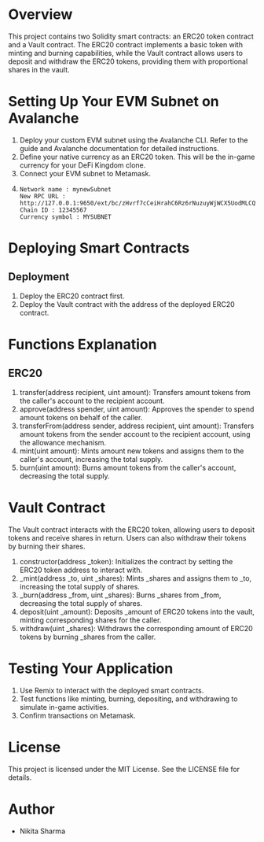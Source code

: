 # Overview
This project contains two Solidity smart contracts: an ERC20 token contract and a Vault contract. The ERC20 contract implements a basic token with minting and burning capabilities, while the Vault contract allows users to deposit and withdraw the ERC20 tokens, providing them with proportional shares in the vault.
# Setting Up Your EVM Subnet on Avalanche
1. Deploy your custom EVM subnet using the Avalanche CLI. Refer to the guide and Avalanche documentation for detailed instructions.
2. Define your native currency as an ERC20 token. This will be the in-game currency for your DeFi Kingdom clone.
3. Connect your EVM subnet to Metamask.
4. ```
   Network name : mynewSubnet
   New RPC URL : 
   http://127.0.0.1:9650/ext/bc/zHvrf7cCeiHrahC6Rz6rNuzuyWjWCX5UodMLCQwRJ1WzodJBy/rpc
   Chain ID : 12345567
   Currency symbol : MYSUBNET
   ```
# Deploying Smart Contracts
## Deployment
1. Deploy the ERC20 contract first.
2. Deploy the Vault contract with the address of the deployed ERC20 contract.
# Functions Explanation
## ERC20
1. transfer(address recipient, uint amount): Transfers amount tokens from the caller's account to the recipient account.
2. approve(address spender, uint amount): Approves the spender to spend amount tokens on behalf of the caller.
3. transferFrom(address sender, address recipient, uint amount): Transfers amount tokens from the sender account to the recipient account, using the allowance mechanism.
4. mint(uint amount): Mints amount new tokens and assigns them to the caller's account, increasing the total supply.
5. burn(uint amount): Burns amount tokens from the caller's account, decreasing the total supply.
# Vault Contract
The Vault contract interacts with the ERC20 token, allowing users to deposit tokens and receive shares in return. Users can also withdraw their tokens by burning their shares.
1. constructor(address _token): Initializes the contract by setting the ERC20 token address to interact with.
2. _mint(address _to, uint _shares): Mints _shares and assigns them to _to, increasing the total supply of shares.
3. _burn(address _from, uint _shares): Burns _shares from _from, decreasing the total supply of shares.
4. deposit(uint _amount): Deposits _amount of ERC20 tokens into the vault, minting corresponding shares for the caller.
5. withdraw(uint _shares): Withdraws the corresponding amount of ERC20 tokens by burning _shares from the caller.
# Testing Your Application
1. Use Remix to interact with the deployed smart contracts.
2. Test functions like minting, burning, depositing, and withdrawing to simulate in-game activities.
3. Confirm transactions on Metamask.
# License
This project is licensed under the MIT License. See the LICENSE file for details.
# Author
* Nikita Sharma
